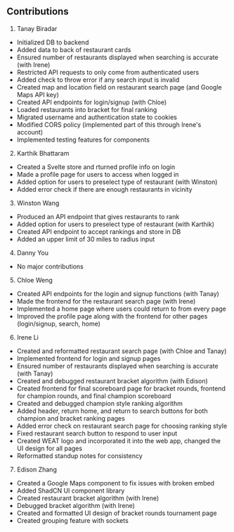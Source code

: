 ## Contributions
1. Tanay Biradar
- Initialized DB to backend
- Added data to back of restaurant cards
- Ensured number of restaurants displayed when searching is accurate (with Irene)
- Restricted API requests to only come from authenticated users
- Added check to throw error if any search input is invalid
- Created map and location field on restaurant search page (and Google Maps API key)
- Created API endpoints for login/signup (with Chloe)
- Loaded restaurants into bracket for final ranking
- Migrated username and authentication state to cookies
- Modified CORS policy (implemented part of this through Irene's account)
- Implemented testing features for components
  
2. Karthik Bhattaram
- Created a Svelte store and rturned profile info on login
- Made a profile page for users to access when logged in
- Added option for users to preselect type of restaurant (with Winston)
- Added error check if there are enough restaurants in vicinity
  
3. Winston Wang
- Produced an API endpoint that gives restaurants to rank
- Added option for users to preselect type of restaurant (with Karthik)
- Created API endpoint to accept rankings and store in DB
- Added an upper limit of 30 miles to radius input
  
4. Danny You
- No major contributions

5. Chloe Weng
- Created API endpoints for the login and signup functions (with Tanay)
- Made the frontend for the restaurant search page (with Irene)
- Implemented a home page where users could return to from every page
- Improved the profile page along with the frontend for other pages (login/signup, search, home)

6. Irene Li
- Created and reformatted restaurant search page (with Chloe and Tanay)
- Implemented frontend for login and signup pages
- Ensured number of restaurants displayed when searching is accurate (with Tanay)
- Created and debugged restaurant bracket algorithm (with Edison)
- Created frontend for final scoreboard page for bracket rounds, frontend for champion rounds, and final champion scoreboard
- Created and debugged champion style ranking algorithm
- Added header, return home, and return to search buttons for both champion and bracket ranking pages
- Added error check on restaurant search page for choosing ranking style
- Fixed restaurant search button to respond to user input
- Created WEAT logo and incorporated it into the web app, changed the UI design for all pages
- Reformatted standup notes for consistency

7. Edison Zhang
- Created a Google Maps component to fix issues with broken embed
- Added ShadCN UI component library
- Created restaurant bracket algorithm (with Irene)
- Debugged bracket algorithm (with Irene)
- Created and formatted UI design of bracket rounds tournament page
- Created grouping feature with sockets
